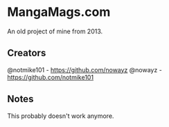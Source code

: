 # MangaMags.com

An old project of mine from 2013.

## Creators

@notmike101 - https://github.com/nowayz
@nowayz - https://github.com/notmike101

## Notes

This probably doesn't work anymore.
